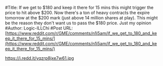 #Title: If we get to $180 and keep it there for 15 mins this might trigger the price to hit above $200. Now there's a ton of heavy contracts the expire tomorrow at the $200 mark (just above 14 million shares at play). This might be the reason they don't want us to pass the $180 price. Just my opinion
#Author: Logic-ILLChi
#Post URL: [https://www.reddit.com/r/GME/comments/n1i5am/if_we_get_to_180_and_keep_it_there_for_15_mins/](https://www.reddit.com/r/GME/comments/n1i5am/if_we_get_to_180_and_keep_it_there_for_15_mins/)


https://i.redd.it/yqzrp8jxe7w61.jpg